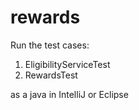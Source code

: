 # rewards

Run the test cases:

1) EligibilityServiceTest
2) RewardsTest

as a java in IntelliJ or Eclipse
